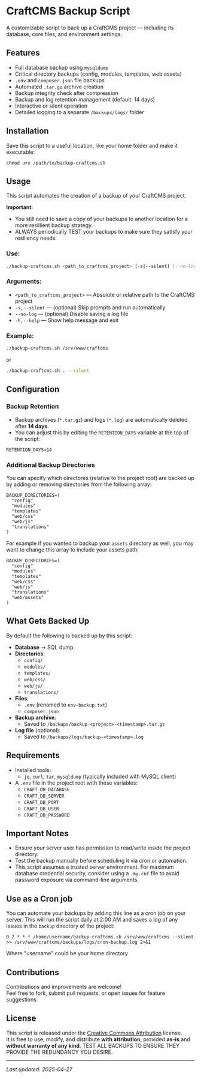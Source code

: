 # CraftCMS Backup Script

A customizable script to back up a CraftCMS project — including its database, core files, and environment settings.

## Features

- Full database backup using `mysqldump`
- Critical directory backups (config, modules, templates, web assets)
- `.env` and `composer.json` file backups
- Automated `.tar.gz` archive creation
- Backup integrity check after compression
- Backup and log retention management (default: 14 days)
- Interactive or silent operation
- Detailed logging to a separate `/backups/logs/` folder

## Installation
Save this script to a useful location, like your home folder and make it executable:

```
chmod u+x /path/to/backup-craftcms.sh
```

## Usage
This script automates the creation of a backup of your CraftCMS project. 

**Important**:
- You still need to save a copy of your backups to another location for a more resillient backup strategy.
- ALWAYS periodically TEST your backups to make sure they satisfy your resiliency needs.

### Use:
```bash
./backup-craftcms.sh <path_to_craftcms_project> [-s|--silent] [--no-log]
```

### Arguments:
- `<path_to_craftcms_project>` — Absolute or relative path to the CraftCMS project
- `-s`, `--silent` — (optional) Skip prompts and run automatically
- `--no-log` — (optional) Disable saving a log file
- `-h`, `--help` — Show help message and exit

### Example:
```bash
./backup-craftcms.sh /srv/www/craftcms
```
or
```bash
./backup-craftcms.sh . --silent
```

## Configuration

### Backup Retention
- Backup archives (`*.tar.gz`) and logs (`*.log`) are automatically deleted after **14 days**.
- You can adjust this by editing the `RETENTION_DAYS` variable at the top of the script:

```
RETENTION_DAYS=14
```

### Additional Backup Directories
You can specify which directores (relative to the project root) are backed up by adding or removing directories from the following array:

```
BACKUP_DIRECTORIES=(
  "config"
  "modules"
  "templates"
  "web/css"
  "web/js"
  "translations"
)
```
For example if you wanted to backup your `assets` directory as well, you may want to change this array to include your assets path:

```
BACKUP_DIRECTORIES=(
  "config"
  "modules"
  "templates"
  "web/css"
  "web/js"
  "translations"
  "web/assets"
)
```

## What Gets Backed Up
By default the following is backed up by this script:

- **Database** → SQL dump
- **Directories**:
  - `config/`
  - `modules/`
  - `templates/`
  - `web/css/`
  - `web/js/`
  - `translations/`
- **Files**:
  - `.env` (renamed to `env-backup.txt`)
  - `composer.json`
- **Backup archive**:  
  - Saved to `/backups/backup-<project>-<timestamp>.tar.gz`
- **Log file** (optional):  
  - Saved to `/backups/logs/backup-<timestamp>.log`


## Requirements

- Installed tools:
  - `jq`, `curl`, `tar`, `mysqldump` (typically included with MySQL client)
- A `.env` file in the project root with these variables:
  - `CRAFT_DB_DATABASE`
  - `CRAFT_DB_SERVER`
  - `CRAFT_DB_PORT`
  - `CRAFT_DB_USER`
  - `CRAFT_DB_PASSWORD`

## Important Notes

- Ensure your server user has permission to read/write inside the project directory.
- Test the backup manually before scheduling it via cron or automation.
- This script assumes a trusted server environment. For maximum database credential security, consider using a `.my.cnf` file to avoid password exposure via command-line arguments.

## Use as a Cron job
You can automate your backups by adding this line as a cron job on your server. This will run the script daily at 2:00 AM and saves a log of any issues in the `backup` directory of the project:

```
0 2 * * * /home/username/backup-craftcms.sh /srv/www/craftcms --silent >> /srv/www/craftcms/backups/logs/cron-backup.log 2>&1
```

Where "username" could be your home directory



## Contributions

Contributions and improvements are welcome!  
Feel free to fork, submit pull requests, or open issues for feature suggestions.



## License

This script is released under the [Creative Commons Attribution](https://creativecommons.org/licenses/by/4.0/) license.  
It is free to use, modify, and distribute **with attribution**, provided **as-is** and **without warranty of any kind**. TEST ALL BACKUPS TO ENSURE THEY PROVIDE THE REDUNDANCY YOU DESIRE.

---

_Last updated: 2025-04-27_
